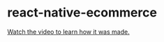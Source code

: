 # react-native-ecommerce

[Watch the video to learn how it was made.](https://youtu.be/F4eDnEQasyw)
